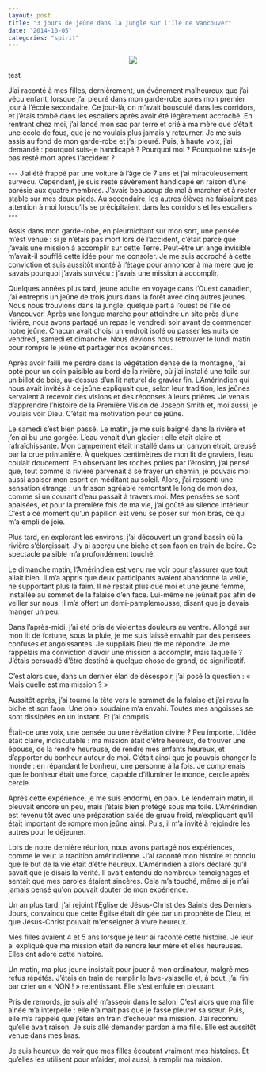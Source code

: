 ```yaml
---
layout: post
title: "3 jours de jeûne dans la jungle sur l'Île de Vancouver"
date: "2014-10-05"
categories: "spirit"
---
```


<center>
	<img src="{{site.baseurl}}/assets/figures/amy-tran-8036.png" >
</center>

test 

J’ai raconté à mes filles, dernièrement, un événement malheureux que j’ai vécu enfant, lorsque j’ai pleuré dans mon garde-robe après mon premier jour à l’école secondaire. Ce jour-là, on m’avait bousculé dans les corridors, et j’étais tombé dans les escaliers après avoir été légèrement accroché. En rentrant chez moi, j’ai lancé mon sac par terre et crié à ma mère que c’était une école de fous, que je ne voulais plus jamais y retourner. Je me suis assis au fond de mon garde-robe et j’ai pleuré. Puis, à haute voix, j’ai demandé : pourquoi suis-je handicapé ? Pourquoi moi ? Pourquoi ne suis-je pas resté mort après l’accident ?

--- J’ai été frappé par une voiture à l’âge de 7 ans et j’ai miraculeusement survécu. Cependant, je suis resté sévèrement handicapé en raison d’une parésie aux quatre membres. J’avais beaucoup de mal à marcher et à rester stable sur mes deux pieds. Au secondaire, les autres élèves ne faisaient pas attention à moi lorsqu’ils se précipitaient dans les corridors et les escaliers. ---

Assis dans mon garde-robe, en pleurnichant sur mon sort, une pensée m’est venue : si je n’étais pas mort lors de l’accident, c’était parce que j’avais une mission à accomplir sur cette Terre. Peut-être un ange invisible m’avait-il soufflé cette idée pour me consoler. Je me suis accroché à cette conviction et suis aussitôt monté à l’étage pour annoncer à ma mère que je savais pourquoi j’avais survécu : j’avais une mission à accomplir.

Quelques années plus tard, jeune adulte en voyage dans l’Ouest canadien, j’ai entrepris un jeûne de trois jours dans la forêt avec cinq autres jeunes. Nous nous trouvions dans la jungle, quelque part à l’ouest de l’île de Vancouver. Après une longue marche pour atteindre un site près d’une rivière, nous avons partagé un repas le vendredi soir avant de commencer notre jeûne. Chacun avait choisi un endroit isolé où passer les nuits de vendredi, samedi et dimanche. Nous devions nous retrouver le lundi matin pour rompre le jeûne et partager nos expériences.

Après avoir failli me perdre dans la végétation dense de la montagne, j’ai opté pour un coin paisible au bord de la rivière, où j’ai installé une toile sur un billot de bois, au-dessus d’un lit naturel de gravier fin. L’Amérindien qui nous avait invités à ce jeûne expliquait que, selon leur tradition, les jeûnes servaient à recevoir des visions et des réponses à leurs prières. Je venais d’apprendre l’histoire de la Première Vision de Joseph Smith et, moi aussi, je voulais voir Dieu. C’était ma motivation pour ce jeûne.

Le samedi s’est bien passé. Le matin, je me suis baigné dans la rivière et j’en ai bu une gorgée. L’eau venait d’un glacier : elle était claire et rafraîchissante. Mon campement était installé dans un canyon étroit, creusé par la crue printanière. À quelques centimètres de mon lit de graviers, l’eau coulait doucement. En observant les roches polies par l’érosion, j’ai pensé que, tout comme la rivière parvenait à se frayer un chemin, je pouvais moi aussi apaiser mon esprit en méditant au soleil. Alors, j’ai ressenti une sensation étrange : un frisson agréable remontant le long de mon dos, comme si un courant d’eau passait à travers moi. Mes pensées se sont apaisées, et pour la première fois de ma vie, j’ai goûté au silence intérieur. C’est à ce moment qu’un papillon est venu se poser sur mon bras, ce qui m’a empli de joie.

Plus tard, en explorant les environs, j’ai découvert un grand bassin où la rivière s’élargissait. J’y ai aperçu une biche et son faon en train de boire. Ce spectacle paisible m’a profondément touché.

Le dimanche matin, l’Amérindien est venu me voir pour s’assurer que tout allait bien. Il m’a appris que deux participants avaient abandonné la veille, ne supportant plus la faim. Il ne restait plus que moi et une jeune femme, installée au sommet de la falaise d’en face. Lui-même ne jeûnait pas afin de veiller sur nous. Il m’a offert un demi-pamplemousse, disant que je devais manger un peu.

Dans l’après-midi, j’ai été pris de violentes douleurs au ventre. Allongé sur mon lit de fortune, sous la pluie, je me suis laissé envahir par des pensées confuses et angoissantes. Je suppliais Dieu de me répondre. Je me rappelais ma conviction d’avoir une mission à accomplir, mais laquelle ? J’étais persuadé d’être destiné à quelque chose de grand, de significatif.

C’est alors que, dans un dernier élan de désespoir, j’ai posé la question : « Mais quelle est ma mission ? »

Aussitôt après, j’ai tourné la tête vers le sommet de la falaise et j’ai revu la biche et son faon. Une paix soudaine m’a envahi. Toutes mes angoisses se sont dissipées en un instant. Et j’ai compris.

Était-ce une voix, une pensée ou une révélation divine ? Peu importe. L’idée était claire, indiscutable : ma mission était d’être heureux, de trouver une épouse, de la rendre heureuse, de rendre mes enfants heureux, et d’apporter du bonheur autour de moi. C’était ainsi que je pouvais changer le monde : en répandant le bonheur, une personne à la fois. Je comprenais que le bonheur était une force, capable d’illuminer le monde, cercle après cercle.

Après cette expérience, je me suis endormi, en paix. Le lendemain matin, il pleuvait encore un peu, mais j’étais bien protégé sous ma toile. L’Amérindien est revenu tôt avec une préparation salée de gruau froid, m’expliquant qu’il était important de rompre mon jeûne ainsi. Puis, il m’a invité à rejoindre les autres pour le déjeuner.

Lors de notre dernière réunion, nous avons partagé nos expériences, comme le veut la tradition amérindienne. J’ai raconté mon histoire et conclu que le but de la vie était d’être heureux. L’Amérindien a alors déclaré qu’il savait que je disais la vérité. Il avait entendu de nombreux témoignages et sentait que mes paroles étaient sincères. Cela m’a touché, même si je n’ai jamais pensé qu'on pouvait douter de mon expérience.

Un an plus tard, j’ai rejoint l’Église de Jésus-Christ des Saints des Derniers Jours, convaincu que cette Église était dirigée par un prophète de Dieu, et que Jésus-Christ pouvait m'enseigner à vivre heureux.

Mes filles avaient 4 et 5 ans lorsque je leur ai raconté cette histoire. Je leur ai expliqué que ma mission était de rendre leur mère et elles heureuses. Elles ont adoré cette histoire.

Un matin, ma plus jeune insistait pour jouer à mon ordinateur, malgré mes refus répétés. J’étais en train de remplir le lave-vaisselle et, à bout, j’ai fini par crier un « NON ! » retentissant. Elle s’est enfuie en pleurant.

Pris de remords, je suis allé m’asseoir dans le salon. C’est alors que ma fille aînée m’a interpellé : elle n’aimait pas que je fasse pleurer sa sœur. Puis, elle m’a rappelé que j’étais en train d’échouer ma mission. J’ai reconnu qu’elle avait raison. Je suis allé demander pardon à ma fille. Elle est aussitôt venue dans mes bras.

Je suis heureux de voir que mes filles écoutent vraiment mes histoires. Et qu’elles les utilisent pour m’aider, moi aussi, à remplir ma mission.
